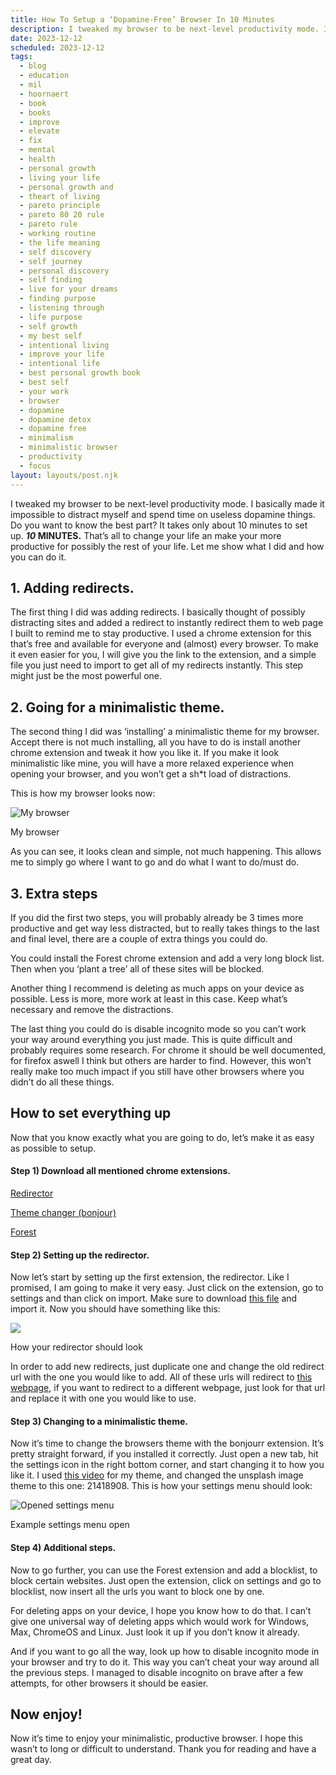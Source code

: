 ```yaml
---
title: How To Setup a ‘Dopamine-Free’ Browser In 10 Minutes
description: I tweaked my browser to be next-level productivity mode. I basically made it impossible to distract myself and spend time on useless dopamine things. Do you want to know the best part? It takes only about 10 minutes to set up. 10 MINUTES. That’s all to change your life an make your more productive for possibly the rest of your life. Let me show what I did and how you can do it.
date: 2023-12-12
scheduled: 2023-12-12
tags:
  - blog
  - education
  - mil
  - hoornaert
  - book
  - books
  - improve
  - elevate
  - fix
  - mental
  - health
  - personal growth
  - living your life
  - personal growth and
  - theart of living
  - pareto principle
  - pareto 80 20 rule
  - pareto rule
  - working routine
  - the life meaning
  - self discovery
  - self journey
  - personal discovery
  - self finding
  - live for your dreams
  - finding purpose
  - listening through
  - life purpose
  - self growth
  - my best self
  - intentional living
  - improve your life
  - intentional life
  - best personal growth book
  - best self
  - your work
  - browser
  - dopamine
  - dopamine detox
  - dopamine free
  - minimalism
  - minimalistic browser
  - productivity
  - focus
layout: layouts/post.njk
---
```

I tweaked my browser to be next-level productivity mode. I basically made it impossible to distract myself and spend time on useless dopamine things. Do you want to know the best part? It takes only about 10 minutes to set up. **_10_ MINUTES.** That’s all to change your life an make your more productive for possibly the rest of your life. Let me show what I did and how you can do it.

## 1. Adding redirects.

The first thing I did was adding redirects. I basically thought of possibly distracting sites and added a redirect to instantly redirect them to web page I built to remind me to stay productive. I used a chrome extension for this that’s free and available for everyone and (almost) every browser. To make it even easier for you, I will give you the link to the extension, and a simple file you just need to import to get all of my redirects instantly. This step might just be the most powerful one.

## 2. Going for a minimalistic theme.

The second thing I did was ‘installing’ a minimalistic theme for my browser. Accept there is not much installing, all you have to do is install another chrome extension and tweak it how you like it. If you make it look minimalistic like mine, you will have a more relaxed experience when opening your browser, and you won’t get a sh*t load of distractions.

This is how my browser looks now:

![My browser](https://miro.medium.com/v2/resize:fit:700/1*nTjsQIFLaygym5OAhmAOVA.png)

My browser

As you can see, it looks clean and simple, not much happening. This allows me to simply go where I want to go and do what I want to do/must do.

## 3. Extra steps

If you did the first two steps, you will probably already be 3 times more productive and get way less distracted, but to really takes things to the last and final level, there are a couple of extra things you could do.

You could install the Forest chrome extension and add a very long block list. Then when you ‘plant a tree’ all of these sites will be blocked.

Another thing I recommend is deleting as much apps on your device as possible. Less is more, more work at least in this case. Keep what’s necessary and remove the distractions.

The last thing you could do is disable incognito mode so you can’t work your way around everything you just made. This is quite difficult and probably requires some research. For chrome it should be well documented, for firefox aswell I think but others are harder to find. However, this won’t really make too much impact if you still have other browsers where you didn’t do all these things.

## How to set everything up

Now that you know exactly what you are going to do, let’s make it as easy as possible to setup.

#### Step 1) Download all mentioned chrome extensions.

[Redirector](https://chromewebstore.google.com/detail/redirector/ocgpenflpmgnfapjedencafcfakcekcd)

[Theme changer (bonjour)](https://chrome.google.com/webstore/detail/bonjourr-%C2%B7-minimalist-sta/dlnejlppicbjfcfcedcflplfjajinajd)

[Forest](https://chromewebstore.google.com/detail/forest-stay-focused-be-pr/kjacjjdnoddnpbbcjilcajfhhbdhkpgk)

#### Step 2) Setting up the redirector.

Now let’s start by setting up the first extension, the redirector. Like I promised, I am going to make it very easy. Just click on the extension, go to settings and than click on import. Make sure to download [this file](https://drive.google.com/file/d/1aaPl4JGn_Ay2gBq-35DHPrJBHKqAJ6kr/view?usp=sharing) and import it. Now you should have something like this:

![](https://miro.medium.com/v2/resize:fit:700/1*yi2K0WfB_wp78Pllwbzt2Q.png)

How your redirector should look

In order to add new redirects, just duplicate one and change the old redirect url with the one you would like to add. All of these urls will redirect to [this webpage](https://focus.milh.tech/), if you want to redirect to a different webpage, just look for that url and replace it with one you would like to use.

#### Step 3) Changing to a minimalistic theme.

Now it’s time to change the browsers theme with the bonjourr extension. It’s pretty straight forward, if you installed it correctly. Just open a new tab, hit the settings icon in the right bottom corner, and start changing it to how you like it. I used [this video](https://www.youtube.com/watch?v=8qp7siYTlF8) for my theme, and changed the unsplash image theme to this one: 21418908. This is how your settings menu should look:

![Opened settings menu](https://miro.medium.com/v2/resize:fit:700/1*2EQJ5mSqCBITCB4Bh0yvBg.png)

Example settings menu open

#### Step 4) Additional steps.

Now to go further, you can use the Forest extension and add a blocklist, to block certain websites. Just open the extension, click on settings and go to blocklist, now insert all the urls you want to block one by one.

For deleting apps on your device, I hope you know how to do that. I can’t give one universal way of deleting apps which would work for Windows, Max, ChromeOS and Linux. Just look it up if you don’t know it already.

And if you want to go all the way, look up how to disable incognito mode in your browser and try to do it. This way you can’t cheat your way around all the previous steps. I managed to disable incognito on brave after a few attempts, for other browsers it should be easier.

## Now enjoy!

Now it’s time to enjoy your minimalistic, productive browser. I hope this wasn’t to long or difficult to understand. Thank you for reading and have a great day.
